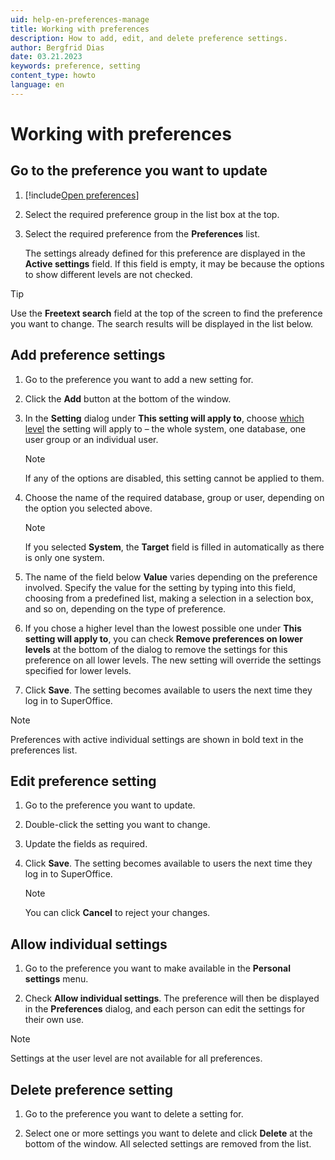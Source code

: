 ```yaml
---
uid: help-en-preferences-manage
title: Working with preferences
description: How to add, edit, and delete preference settings.
author: Bergfrid Dias
date: 03.21.2023
keywords: preference, setting
content_type: howto
language: en
---
```


# Working with preferences

## Go to the preference you want to update

1. [!include[Open preferences](includes/open-preferences.md)]
2. Select the required preference group in the list box at the top.
3. Select the required preference from the **Preferences** list.

    The settings already defined for this preference are displayed in the **Active settings** field. If this field is empty, it may be because the options to show different levels are not checked.

> [!TIP]
> Use the **Freetext search** field at the top of the screen to find the preference you want to change. The search results will be displayed in the list below.

## Add preference settings

1. Go to the preference you want to add a new setting for.

1. Click the **Add** button at the bottom of the window.

1. In the **Setting** dialog under **This setting will apply to**, choose [which level][2] the setting will apply to – the whole system, one database, one user group or an individual user.

    > [!NOTE]
    > If any of the options are disabled, this setting cannot be applied to them.

1. Choose the name of the required database, group or user, depending on the option you selected above.

    > [!NOTE]
    > If you selected **System**, the **Target** field is filled in automatically as there is only one system.

1. The name of the field below **Value** varies depending on the preference involved. Specify the value for the setting by typing into this field, choosing from a predefined list, making a selection in a selection box, and so on, depending on the type of preference.

1. If you chose a higher level than the lowest possible one under **This setting will apply to**, you can check **Remove preferences on lower levels** at the bottom of the dialog to remove the settings for this preference on all lower levels. The new setting will override the settings specified for lower levels.

1. Click **Save**. The setting becomes available to users the next time they log in to SuperOffice.

> [!NOTE]
> Preferences with active individual settings are shown in bold text in the preferences list.

## <a id="edit"></a>Edit preference setting

1. Go to the preference you want to update.

1. Double-click the setting you want to change.

1. Update the fields as required.

1. Click **Save**. The setting becomes available to users the next time they log in to SuperOffice.

    > [!NOTE]
    > You can click **Cancel** to reject your changes.

## <a id="personal"></a>Allow individual settings

1. Go to the preference you want to make available in the **Personal settings** menu.

1. Check **Allow individual settings**. The preference will then be displayed in the **Preferences** dialog, and each person can edit the settings for their own use.

> [!NOTE]
> Settings at the user level are not available for all preferences.

## Delete preference setting

1. Go to the preference you want to delete a setting for.

1. Select one or more settings you want to delete and click **Delete** at the bottom of the window. All selected settings are removed from the list.

<!-- Referenced links -->
[2]: index.md#levels

<!-- Referenced images -->
